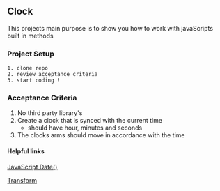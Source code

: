 ## Clock

This projects main purpose is to show you how to work with javaScripts built in methods

### Project Setup

```
1. clone repo
2. review acceptance criteria
3. start coding !
```

### Acceptance Criteria

1. No third party library's
2. Create a clock that is synced with the current time
   - should have hour, minutes and seconds
3. The clocks arms should move in accordance with the time

#### Helpful links

[JavaScript Date()](https://developer.mozilla.org/en-US/docs/Web/JavaScript/Reference/Global_Objects/Date)

[Transform](https://developer.mozilla.org/en-US/docs/Web/CSS/transform)
